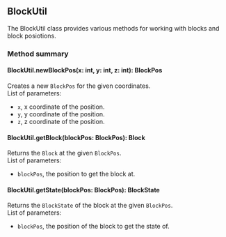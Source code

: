 ## BlockUtil

The BlockUtil class provides various methods for working with blocks and block posiotions.

### Method summary

#### BlockUtil.newBlockPos(x: int, y: int, z: int): BlockPos
Creates a new `BlockPos` for the given coordinates. \
List of parameters:
- `x`, x coordinate of the position.
- `y`, y coordinate of the position.
- `z`, z coordinate of the position.

#### BlockUtil.getBlock(blockPos: BlockPos): Block
Returns the `Block` at the given `BlockPos`. \
List of parameters:
- `blockPos`, the position to get the block at.

#### BlockUtil.getState(blockPos: BlockPos): BlockState
Returns the `BlockState` of the block at the given `BlockPos`. \
List of parameters:
- `blockPos`, the position of the block to get the state of.
